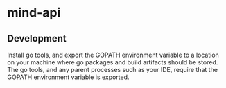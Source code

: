# mind-api

## Development

Install go tools, and export the GOPATH environment variable to a location on your machine where go packages and build artifacts should be stored. The go tools, and any parent processes such as your IDE, require that the GOPATH environment variable is exported. 

